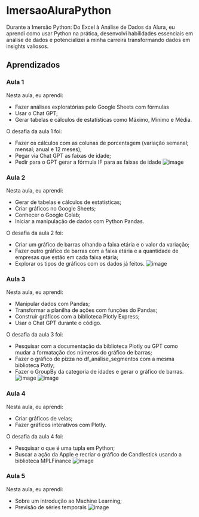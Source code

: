 # ImersaoAluraPython

Durante a Imersão Python: Do Excel à Análise de Dados da Alura, eu aprendi como usar Python na prática, desenvolvi habilidades essenciais em análise de dados e potencializei a minha carreira transformando dados em insights valiosos.
## Aprendizados

### Aula 1 
Nesta aula, eu aprendi:
- Fazer análises exploratórias pelo Google Sheets com fórmulas
- Usar o Chat GPT;
- Gerar tabelas e cálculos de estatísticas como Máximo, Mínimo e Média.

O desafia da aula 1 foi:
- Fazer os cálculos com as colunas de porcentagem (variação semanal; mensal; anual e 12 meses);
- Pegar via Chat GPT as faixas de idade;
- Pedir para o GPT gerar a fórmula IF para as faixas de idade
![image](https://github.com/MyTruQs/ImersaoAluraPython/assets/66857190/8d2a52af-3046-4eac-9724-0d5b7630fb94)

### Aula 2
Nesta aula, eu aprendi:
- Gerar de tabelas e cálculos de estatísticas;
- Criar gráficos no Google Sheets;
- Conhecer o Google Colab;
- Iniciar a manipulação de dados com Python Pandas.

O desafia da aula 2 foi:
- Criar um gráfico de barras olhando a faixa etária e o valor da variação;
- Fazer outro gráfico de barras com a faixa etária e a quantidade de empresas que estão em cada faixa etária;
- Explorar os tipos de gráficos com os dados já feitos.
![image](https://github.com/MyTruQs/ImersaoAluraPython/issues/1#issuecomment-2027703726)


### Aula 3
Nesta aula, eu aprendi:
- Manipular dados com Pandas;
- Transformar a planilha de ações com funções do Pandas;
- Construir gráficos com a biblioteca Plotly Express;
- Usar o Chat GPT durante o código.

O desafia da aula 3 foi:
- Pesquisar com a documentação da biblioteca Plotly ou GPT como mudar a formatação dos números do gráfico de barras;
- Fazer o gráfico de pizza no df_análise_segmentos com a mesma biblioteca Potly;
- Fazer o GroupBy da categoria de idades e gerar o gráfico de barras.
![image](https://github.com/MyTruQs/ImersaoAluraPython/issues/1#issuecomment-2027706222)
![image](https://github.com/MyTruQs/ImersaoAluraPython/issues/1#issuecomment-2027706812)

### Aula 4
Nesta aula, eu aprendi:
- Criar gráficos de velas;
- Fazer gráficos interativos com Plotly.

O desafia da aula 4 foi:
- Pesquisar o que é uma tupla em Python;
- Buscar a ação da Apple e recriar o gráfico de Candlestick usando a biblioteca MPLFinance
![image](https://github.com/MyTruQs/ImersaoAluraPython/issues/1#issuecomment-2027708799)

### Aula 5
Nesta aula, eu aprendi:
- Sobre um introdução ao Machine Learning;
- Previsão de séries temporais
![image](https://github.com/MyTruQs/ImersaoAluraPython/issues/1#issuecomment-2027712199)

